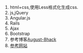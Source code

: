 1. html+css,使用Less格式化生成css.
2. js,jQuery
3. Angular.js
4. Rails
5. Ajax
6. Bootstrap
7. 参考博客[August-8](http://www.cnblogs.com/august-8/default.html?page=1)[hack](http://www.cnblogs.com/august-8/p/4392374.html)
8. [参考网站](http://bootstrap.ninghao.net/components.html)